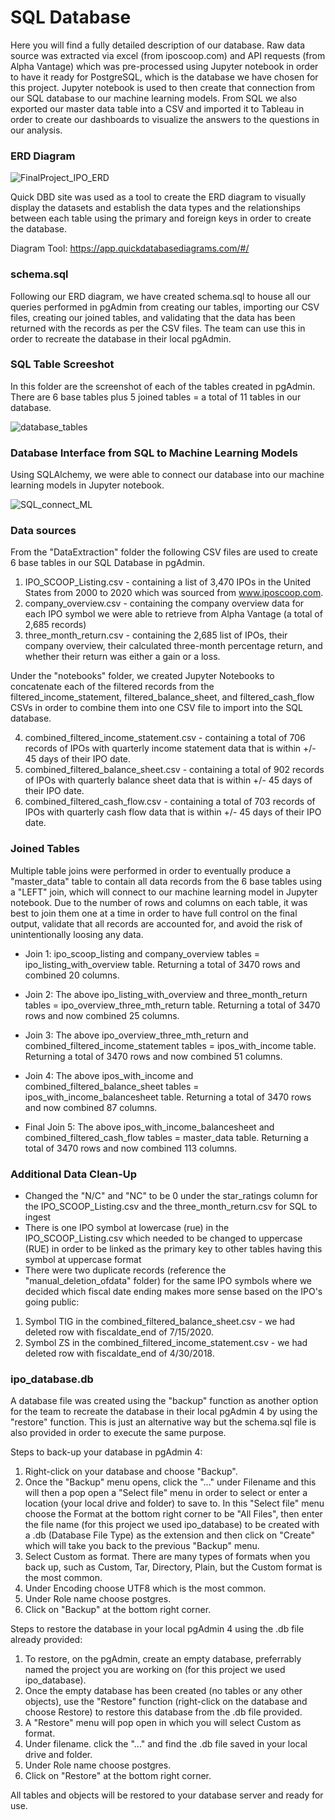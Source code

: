 # SQL Database

Here you will find a fully detailed description of our database. Raw data source was extracted via excel (from iposcoop.com) and API requests (from Alpha Vantage) which was pre-processed using Jupyter notebook in order to have it ready for PostgreSQL, which is the database we have chosen for this project. Jupyter notebook is used to then create that connection from our SQL database to our machine learning models. From SQL we also exported our master data table into a CSV and imported it to Tableau in order to create our dashboards to visualize the answers to the questions in our analysis.

### ERD Diagram

![FinalProject_IPO_ERD](https://github.com/reinalim/FinalProject_IPO/blob/Sub-branch/SQL/SQL/FinalProject_IPO_ERD.png)


Quick DBD site was used as a tool to create the ERD diagram to visually display the datasets and establish the data types and the relationships between each table using the primary and foreign keys in order to create the database.

Diagram Tool: https://app.quickdatabasediagrams.com/#/

### schema.sql

Following our ERD diagram, we have created schema.sql to house all our queries performed in pgAdmin from creating our tables, importing our CSV files, creating our joined tables, and validating that the data has been returned with the records as per the CSV files. The team can use this in order to recreate the database in their local pgAdmin.

### SQL Table Screeshot

In this folder are the screenshot of each of the tables created in pgAdmin. 
There are 6 base tables plus 5 joined tables = a total of 11 tables in our database.

![database_tables](https://github.com/reinalim/FinalProject_IPO/blob/Sub-branch/SQL/SQL/SQL_Table_Screenshot/database_tables.png)


### Database Interface from SQL to Machine Learning Models

Using SQLAlchemy, we were able to connect our database into our machine learning models in Jupyter notebook.

![SQL_connect_ML](https://github.com/reinalim/FinalProject_IPO/blob/Sub-branch/SQL/SQL/SQL_connect_ML.png)


### Data sources 

From the "DataExtraction" folder the following CSV files are used to create 6 base tables in our SQL Database in pgAdmin.

1. IPO_SCOOP_Listing.csv - containing a list of 3,470 IPOs in the United States from 2000 to 2020 which was sourced from www.iposcoop.com.
2. company_overview.csv - containing the company overview data for each IPO symbol we were able to retrieve from Alpha Vantage (a total of 2,685 records)
3. three_month_return.csv - containing the 2,685 list of IPOs, their company overview, their calculated three-month percentage return, and whether their return was either a gain or a loss.

Under the "notebooks" folder, we created Jupyter Notebooks to concatenate each of the filtered records from the filtered_income_statement,  filtered_balance_sheet, and filtered_cash_flow CSVs in order to combine them into one CSV file to import into the SQL database.

4. combined_filtered_income_statement.csv - containing a total of 706 records of IPOs with quarterly income statement data that is within +/- 45 days of their IPO date.
5. combined_filtered_balance_sheet.csv - containing a total of 902 records of IPOs with quarterly balance sheet data that is within +/- 45 days of their IPO date.
6. combined_filtered_cash_flow.csv - containing a total of 703 records of IPOs with quarterly cash flow data that is within +/- 45 days of their IPO date.

### Joined Tables

Multiple table joins were performed in order to eventually produce a "master_data" table to contain all data records from the 6 base tables using a "LEFT" join, which will connect to our machine learning model in Jupyter notebook. Due to the number of rows and columns on each table, it was best to join them one at a time in order to have full control on the final output, validate that all records are accounted for, and avoid the risk of unintentionally loosing any data.

- Join 1: ipo_scoop_listing and company_overview tables = ipo_listing_with_overview table. Returning a total of 3470 rows and combined 20 columns.

- Join 2: The above ipo_listing_with_overview and three_month_return tables = ipo_overview_three_mth_return table. Returning a total of 3470 rows and now combined 25 columns.

- Join 3: The above ipo_overview_three_mth_return and combined_filtered_income_statement tables = ipos_with_income table. Returning a total of 3470 rows and now combined 51 columns.

- Join 4: The above ipos_with_income and combined_filtered_balance_sheet tables = ipos_with_income_balancesheet table. Returning a total of 3470 rows and now combined 87 columns.

- Final Join 5: The above ipos_with_income_balancesheet and combined_filtered_cash_flow tables = master_data table. Returning a total of 3470 rows and now combined 113 columns.

### Additional Data Clean-Up

- Changed the "N/C" and "NC" to be 0 under the star_ratings column for the IPO_SCOOP_Listing.csv and the three_month_return.csv for SQL to ingest
- There is one IPO symbol at lowercase (rue) in the IPO_SCOOP_Listing.csv which needed to be changed to uppercase (RUE) in order to be linked as the primary key to other tables having this symbol at uppercase format
- There were two duplicate records (reference the "manual_deletion_ofdata" folder) for the same IPO symbols where we decided which fiscal date ending makes more sense based on the IPO's going public:
1. Symbol TIG in the combined_filtered_balance_sheet.csv - we had deleted row with fiscaldate_end of 7/15/2020.
2. Symbol ZS in the combined_filtered_income_statement.csv - we had deleted row with fiscaldate_end of 4/30/2018.

### ipo_database.db

A database file was created using the "backup" function as another option for the team to recreate the database in their local pgAdmin 4 by using the "restore" function. This is just an alternative way but the schema.sql file is also provided in order to execute the same purpose.

Steps to back-up your database in pgAdmin 4:
1. Right-click on your database and choose "Backup".
2. Once the "Backup" menu opens, click the "..." under Filename and this will then a pop open a "Select file" menu in order to select or enter a location (your local drive and folder) to save to. In this "Select file" menu choose the Format at the bottom right corner to be "All Files", then enter the file name (for this project we used ipo_database) to be created with a .db (Database File Type) as the extension and then click on "Create" which will take you back to the previous "Backup" menu.
3. Select Custom as format. There are many types of formats when you back up, such as Custom, Tar, Directory, Plain, but the Custom format is the most common.
4. Under Encoding choose UTF8 which is the most common.
5. Under Role name choose postgres.
6. Click on "Backup" at the bottom right corner.

Steps to restore the database in your local pgAdmin 4 using the .db file already provided:
1. To restore, on the pgAdmin, create an empty database, preferrably named the project you are working on (for this project we used ipo_database).
2. Once the empty database has been created (no tables or any other objects), use the "Restore" function (right-click on the database and choose Restore) to restore this database from the .db file provided.
3. A "Restore" menu will pop open in which you will select Custom as format.
4. Under filename. click the "..." and find the .db file saved in your local drive and folder.
5. Under Role name choose postgres.
6. Click on "Restore" at the bottom right corner.

All tables and objects will be restored to your database server and ready for use.